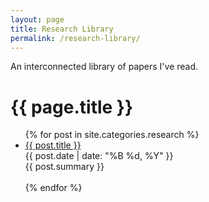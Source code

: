 ```yaml
---
layout: page
title: Research Library
permalink: /research-library/
---
```


An interconnected library of papers I've read.

<h1>{{ page.title }}</h1>
<ul>
  {% for post in site.categories.research %}
    <li>
      <a href="{{ post.url }}">{{ post.title }}</a>
      <br>{{ post.date | date: "%B %d, %Y" }}
      <br>{{ post.summary }}
    </li>
    <br>
  {% endfor %}
</ul>
